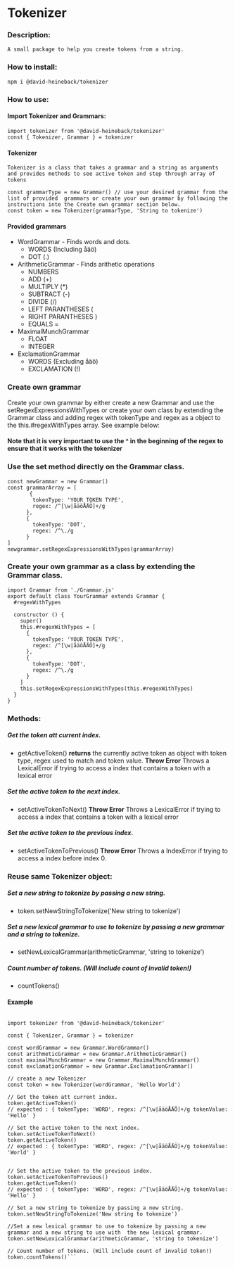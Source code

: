 # Tokenizer

### Description:
    A small package to help you create tokens from a string.

### How to install:
    npm i @david-heineback/tokenizer


### How to use:
#### Import Tokenizer and Grammars:
    import tokenizer from '@david-heineback/tokenizer'
    const { Tokenizer, Grammar } = tokenizer

#### Tokenizer
    Tokenizer is a class that takes a grammar and a string as arguments and provides methods to see active token and step through array of tokens
    
```javascript=
const grammarType = new Grammar() // use your desired grammar from the list of provided  grammars or create your own grammar by following the instructions inte the Create own grammar section below.
const token = new Tokenizer(grammarType, 'String to tokenize')
```
    

#### Provided grammars
 - WordGrammar - Finds words and dots.
     - WORDS (Including åäö)
     - DOT (.)
 - ArithmeticGrammar - Finds arithetic operations
     - NUMBERS
     - ADD (+)
     - MULTIPLY (*)
     - SUBTRACT (-)
     - DIVIDE (/)
     - LEFT PARANTHESES (
     - RIGHT PARANTHESES )
     - EQUALS =
 - MaximalMunchGrammar
     - FLOAT
     - INTEGER
 - ExclamationGrammar
    - WORDS (Excluding åäö)
    - EXCLAMATION (!)

### Create own grammar
Create your own grammar by either create a new Grammar and use the setRegexExpressionsWithTypes or create your own class by extending the Grammar class and adding regex with tokenType and regex as a object to the this.#regexWithTypes array. See example below:

#### Note that it is very important to use the ^ in the beginning of the regex to ensure that it works with the tokenizer

### Use the set method directly on the Grammar class.
```javascript=
const newGrammar = new Grammar()
const grammarArray = [
       {
        tokenType: 'YOUR TOKEN TYPE',
        regex: /^[\w|åäöÅÄÖ]+/g
      },
      {
        tokenType: 'DOT',
        regex: /^\./g
      }
]
newgrammar.setRegexExpressionsWithTypes(grammarArray)
```

### Create your own grammar as a class by extending the Grammar class.
```javascript=
import Grammar from './Grammar.js'
export default class YourGrammar extends Grammar {
  #regexWithTypes

  constructor () {
    super()
    this.#regexWithTypes = [
      {
        tokenType: 'YOUR TOKEN TYPE',
        regex: /^[\w|åäöÅÄÖ]+/g
      },
      {
        tokenType: 'DOT',
        regex: /^\./g
      }
    ]
    this.setRegexExpressionsWithTypes(this.#regexWithTypes)
  }
}
```
### Methods: 

##### Get the token att current index.
 - getActiveToken()
**returns** the currently active token as object with token type, regex used to match and token value.
**Throw Error** Throws a LexicalError if trying to access a index that contains a token with a lexical error

##### Set the active token to the next index.
 - setActiveTokenToNext()
**Throw Error** Throws a LexicalError if trying to access a index that contains a token with a lexical error

##### Set the active token to the previous index.
- setActiveTokenToPrevious()
**Throw Error** Throws a IndexError if trying to access a index before index 0.


### Reuse same Tokenizer object:

##### Set a new string to tokenize by passing a new string.
- token.setNewStringToTokenize('New string to tokenize')

##### Set a new lexical grammar to use to tokenize by passing a new grammar and a string to tokenize.
 - setNewLexicalGrammar(arithmeticGrammar, 'string to tokenize')

##### Count number of tokens. (Will include count of invalid token!)
 - countTokens()


#### Example
```javascript=

import tokenizer from '@david-heineback/tokenizer'

const { Tokenizer, Grammar } = tokenizer

const wordGrammar = new Grammar.WordGrammar()
const arithmeticGrammar = new Grammar.ArithmeticGrammar()
const maximalMunchGrammar = new Grammar.MaximalMunchGrammar()
const exclamationGrammar = new Grammar.ExclamationGrammar()

// create a new Tokenizer
const token = new Tokenizer(wordGrammar, 'Hello World')

// Get the token att current index.
token.getActiveToken()
// expected : { tokenType: 'WORD', regex: /^[\w|åäöÅÄÖ]+/g tokenValue: 'Hello' }

// Set the active token to the next index.
token.setActiveTokenToNext()
token.getActiveToken()
// expected : { tokenType: 'WORD', regex: /^[\w|åäöÅÄÖ]+/g tokenValue: 'World' }


// Set the active token to the previous index.
token.setActiveTokenToPrevious()
token.getActiveToken()
// expected : { tokenType: 'WORD', regex: /^[\w|åäöÅÄÖ]+/g tokenValue: 'Hello' }

// Set a new string to tokenize by passing a new string.
token.setNewStringToTokenize('New string to tokenize')

//Set a new lexical grammar to use to tokenize by passing a new grammar and a new string to use with  the new lexical grammar.
token.setNewLexicalGrammar(arithmeticGrammar, 'string to tokenize')

// Count number of tokens. (Will include count of invalid token!)
token.countTokens()```
